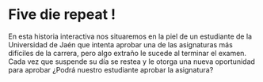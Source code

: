 # Five die repeat !

En esta historia interactiva nos situaremos en la piel de un estudiante de la Universidad de Jaén que intenta aprobar una de las asignaturas más difíciles de la carrera, pero algo extraño le sucede  al terminar el examen.  Cada vez que suspende su día se restea y le otorga una nueva oportunidad para aprobar ¿Podrá nuestro estudiante aprobar la asignatura?
